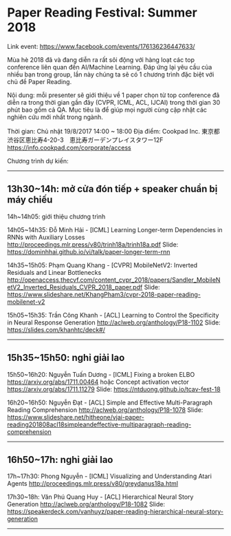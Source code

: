 # Paper Reading Festival: Summer 2018

Link event: https://www.facebook.com/events/176136236447633/

Mùa hè 2018 đã và đang diễn ra rất sôi động với hàng loạt các top conference liên quan đến AI/Machine Learning. Đáp ứng lại yêu cầu của nhiều bạn trong group, lần này chúng ta sẽ có 1 chương trình đặc biệt với chủ đề Paper Reading.

Nội dung: mỗi presenter sẽ giới thiệu về 1 paper chọn từ top conference đã diễn ra trong thời gian gần đây (CVPR, ICML, ACL, IJCAI) trong thời gian 30 phút bao gồm cả QA. Mục tiêu là để giúp mọi người cùng cập nhật các nghiên cứu mới nhất trong ngành.

Thời gian: Chủ nhật 19/8/2017 14:00 ~ 18:00
Địa điểm: Cookpad Inc.
東京都渋谷区恵比寿4-20-3　恵比寿ガーデンプレイスタワー12F
https://info.cookpad.com/corporate/access

Chương trình dự kiến:

---
13h30~14h: mở cửa đón tiếp + speaker chuẩn bị máy chiếu
---
14h~14h05: giới thiệu chương trình

14h05~14h35:
Đỗ Minh Hải - [ICML] Learning Longer-term Dependencies in RNNs with Auxiliary Losses
http://proceedings.mlr.press/v80/trinh18a/trinh18a.pdf
Slide: https://dominhhai.github.io/vi/talk/paper-longer-term-rnn

14h35~15h05:
Phạm Quang Khang - [CVPR] MobileNetV2: Inverted Residuals and Linear Bottlenecks
http://openaccess.thecvf.com/content_cvpr_2018/papers/Sandler_MobileNetV2_Inverted_Residuals_CVPR_2018_paper.pdf
Slide: https://www.slideshare.net/KhangPham3/cvpr-2018-paper-reading-mobilenet-v2

15h05~15h35:
Trần Công Khanh - [ACL] Learning to Control the Specificity in Neural Response Generation
http://aclweb.org/anthology/P18-1102
Slide: https://slides.com/khanhtc/deck#/

---
15h35~15h50: nghỉ giải lao
---

15h50~16h20:
Nguyễn Tuấn Dương - [ICML] Fixing a broken ELBO https://arxiv.org/abs/1711.00464
hoặc Concept activation vector https://arxiv.org/abs/1711.11279
Slide: https://ntduong.github.io/tcav-fest-18

16h20~16h50:
Nguyễn Đạt - [ACL] Simple and Effective Multi-Paragraph Reading Comprehension
http://aclweb.org/anthology/P18-1078
Slide: https://www.slideshare.net/hitheone/vjai-paper-reading201808acl18simpleandeffective-multiparagraph-reading-comprehension

---
16h50~17h: nghỉ giải lao
---

17h~17h30:
Phong Nguyễn - [ICML] Visualizing and Understanding Atari Agents
http://proceedings.mlr.press/v80/greydanus18a.html

17h30~18h:
Văn Phú Quang Huy - [ACL] Hierarchical Neural Story Generation http://aclweb.org/anthology/P18-1082
Slide: https://speakerdeck.com/vanhuyz/paper-reading-hierarchical-neural-story-generation

---
